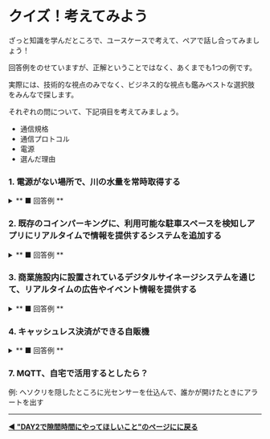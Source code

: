 # クイズ！考えてみよう

ざっと知識を学んだところで、ユースケースで考えて、ペアで話し合ってみましょう！



回答例をのせていますが、正解ということではなく、あくまでも1つの例です。


実際には、技術的な視点のみでなく、ビジネス的な視点も鑑みベストな選択肢をみんなで探します。


それぞれの問について、下記項目を考えてみましょう。
- 通信規格
- 通信プロトコル
- 電源
- 選んだ理由



### 1.  電源がない場所で、川の水量を常時取得する

<details >
<summary>** ■ 回答例 **</summary>
- 通信規格: LPWA
- 通信プロトコル: MQTT
- 電源: バッテリー
- 選んだ理由: 電源がない場所のため、バッテリーをつけて、かつ常時データを取得しても消費電力が少ない通信規格とプロトコルを選択。
</details>



### 2. 既存のコインパーキングに、利用可能な駐車スペースを検知しアプリにリアルタイムで情報を提供するシステムを追加する

<details>
<summary>** ■ 回答例 **</summary>
- 通信規格: Wi-Fi
- 通信プロトコル: MQTT
- 電源: コンセントから取る
- 選んだ理由: Wi-Fiは都市部でのアクセスポイントの設置が容易で、高速なデータ転送が可能。MQTTは通信効率が高くリアルタイムでのデータ更新に適している。電源はもともとコインパーキング機器設置のために引き込んでいる電源を利用する。
</details>



### 3. 商業施設内に設置されているデジタルサイネージシステムを通じて、リアルタイムの広告やイベント情報を提供する
<details>
<summary>** ■ 回答例 **</summary>
- 通信規格: Wi-Fi
- 通信プロトコル: WebSocket
- 電源: 店舗の既存電源網を利用
- 選んだ理由: WebSocketはサーバーとクライアント間でリアルタイムの双方向通信が可能であるため、デジタルサイネージの内容を動的に更新するのに適している。Wi-Fiは商業施設内で広範囲にアクセスポイントを設置することが可能で、複数のディスプレイと中央サーバー間での安定した通信を保証する。店舗内には既に安定した電源網が整備されているため、追加の電源設計を必要とせずに済む。
</details>


### 4. キャッシュレス決済ができる自販機

<details >
<summary>** ■ 回答例 **</summary>
- 通信規格: LTE
- 通信プロトコル: HTTP
- 電源: 設置場所物件の外壁にコンセントを増設してとる
- 選んだ理由: 場所は人通りが多い町中なのでSIMを入れればLTEでつなげることができる。また自販機そのものが電力消費が多いためコンセントからとることが望ましい。常時データ送付ではなく決済のときに通信ができれば良いためHTTP。


### 5.大規模な工場で、生産ラインの稼働状況を監視し、中央の監視システムでリアルタイムに情報を集約する

<details>
<summary>** ■ 回答例 **</summary>
- 通信規格: Wi-Fi
- 通信プロトコル: MQTT
- 電源: 工場の既存の電源網を利用
- 選んだ理由: MQTTは軽量であり、多数のデバイスが中央のブローカーに対して効率的に通信することができるプロトコルであるため、リアルタイムのデータ転送と迅速な通知配信に適している。Wi-Fiは工場内でのセットアップが比較的容易で、広範囲にわたるデバイス接続をサポートする。工場内では安定した電源が確保されているため、システムの連続的な稼働が可能。
</details>





### 6. MQTT、どんなときにどんなふうにつかう？

どのような場面でMQTTが活躍しそうか、考えてみましょう！


例
- MQTTに適していそうな場面: オフィスビル内の照明、空調、セキュリティ、およびその他の設備を統合的に管理し、リアルタイムでの監視および制御する
- 選んだ理由: 多数のデバイスが中央のブローカーに対して効率的に通信することができるため




</details>

### 7. MQTT、自宅で活用するとしたら？

例: ヘソクリを隠したところに光センサーを仕込んで、誰かが開けたときにアラートを出す




---

**[◀ "DAY2で隙間時間にやってほしいこと"のページにに戻る](../../../DAY2/day2-sukima.md)**